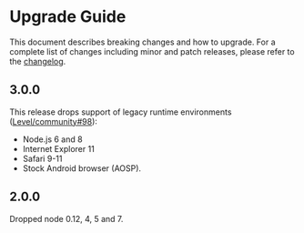 # Upgrade Guide

This document describes breaking changes and how to upgrade. For a complete list of changes including minor and patch releases, please refer to the [changelog](CHANGELOG.md).

## 3.0.0

This release drops support of legacy runtime environments ([Level/community#98](https://github.com/Level/community/issues/98)):

- Node.js 6 and 8
- Internet Explorer 11
- Safari 9-11
- Stock Android browser (AOSP).

## 2.0.0

Dropped node 0.12, 4, 5 and 7.
